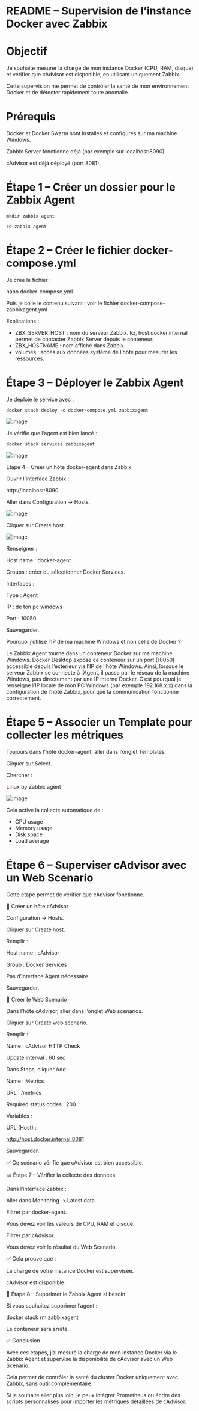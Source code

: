 # README – Supervision de l’instance Docker avec Zabbix

# Objectif

Je souhaite mesurer la charge de mon instance Docker (CPU, RAM, disque) et vérifier que cAdvisor est disponible, en utilisant uniquement Zabbix.

Cette supervision me permet de contrôler la santé de mon environnement Docker et de détecter rapidement toute anomalie.

# Prérequis

Docker et Docker Swarm sont installés et configurés sur ma machine Windows.

Zabbix Server fonctionne déjà (par exemple sur localhost:8090).

cAdvisor est déjà déployé (port 8081).

# Étape 1 – Créer un dossier pour le Zabbix Agent

`mkdir zabbix-agent`

`cd zabbix-agent`


# Étape 2 – Créer le fichier docker-compose.yml

Je crée le fichier :

nano docker-compose.yml

Puis je colle le contenu suivant : voir le fichier docker-compose-zabbixagent.yml

Explications :

- ZBX_SERVER_HOST : nom du serveur Zabbix. Ici, host.docker.internal permet de contacter Zabbix Server depuis le conteneur.
- ZBX_HOSTNAME : nom affiché dans Zabbix.
- volumes : accès aux données système de l’hôte pour mesurer les ressources.


# Étape 3 – Déployer le Zabbix Agent

Je déploie le service avec :

`docker stack deploy -c docker-compose.yml zabbixagent`

![image](https://github.com/user-attachments/assets/d2919f83-2ec9-470b-8d2e-02fc74aeffa0)

Je vérifie que l’agent est bien lancé :

`docker stack services zabbixagent`

![image](https://github.com/user-attachments/assets/62427080-513a-4e70-8f5a-b10c4096e0d8)


Étape 4 – Créer un hôte docker-agent dans Zabbix

Ouvrir l’interface Zabbix :

http://localhost:8090

Aller dans Configuration → Hosts.

![image](https://github.com/user-attachments/assets/3028fcc8-7b98-4dbb-91e2-e6e7507d2e12)


Cliquer sur Create host.

![image](https://github.com/user-attachments/assets/7ece0f1b-4629-4d7f-b13f-b1a8226e5f43)

Renseigner :

Host name : docker-agent

Groups : créer ou sélectionner Docker Services.

Interfaces :

Type : Agent

IP : de ton pc windows

Port : 10050

Sauvegarder.

Pourquoi j’utilise l’IP de ma machine Windows et non celle de Docker ?

Le Zabbix Agent tourne dans un conteneur Docker sur ma machine Windows. Docker Desktop expose ce conteneur sur un port (10050) accessible depuis l’extérieur via l’IP de l’hôte Windows. Ainsi, lorsque le serveur Zabbix se connecte à l’Agent, il passe par le réseau de la machine Windows, pas directement par une IP interne Docker. C’est pourquoi je renseigne l’IP locale de mon PC Windows (par exemple 192.168.x.x) dans la configuration de l’hôte Zabbix, pour que la communication fonctionne correctement.


# Étape 5 – Associer un Template pour collecter les métriques

Toujours dans l’hôte docker-agent, aller dans l’onglet Templates.

Cliquer sur Select.

Chercher :

Linux by Zabbix agent

![image](https://github.com/user-attachments/assets/b2c0fc46-c0fc-44fb-b814-5107ed15daee)

Cela active la collecte automatique de :

- CPU usage
- Memory usage
- Disk space
- Load average



# Étape 6 – Superviser cAdvisor avec un Web Scenario

Cette étape permet de vérifier que cAdvisor fonctionne.

🔹 Créer un hôte cAdvisor

Configuration → Hosts.

Cliquer sur Create host.

Remplir :

Host name : cAdvisor

Group : Docker Services

Pas d’interface Agent nécessaire.

Sauvegarder.

🔹 Créer le Web Scenario

Dans l’hôte cAdvisor, aller dans l’onglet Web scenarios.

Cliquer sur Create web scenario.

Remplir :

Name : cAdvisor HTTP Check

Update interval : 60 sec

Dans Steps, cliquer Add :

Name : Metrics

URL : /metrics

Required status codes : 200

Variables :

URL (Host) :

http://host.docker.internal:8081

Sauvegarder.

✅ Ce scénario vérifie que cAdvisor est bien accessible.

📊 Étape 7 – Vérifier la collecte des données

Dans l’interface Zabbix :

Aller dans Monitoring → Latest data.

Filtrer par docker-agent.

Vous devez voir les valeurs de CPU, RAM et disque.

Filtrer par cAdvisor.

Vous devez voir le résultat du Web Scenario.

✅ Cela prouve que :

La charge de votre instance Docker est supervisée.

cAdvisor est disponible.

🧹 Étape 8 – Supprimer le Zabbix Agent si besoin

Si vous souhaitez supprimer l’agent :

docker stack rm zabbixagent

Le conteneur sera arrêté.

✅ Conclusion

Avec ces étapes, j’ai mesuré la charge de mon instance Docker via le Zabbix Agent et supervisé la disponibilité de cAdvisor avec un Web Scenario.

Cela permet de contrôler la santé du cluster Docker uniquement avec Zabbix, sans outil complémentaire.

Si je souhaite aller plus loin, je peux intégrer Prometheus ou écrire des scripts personnalisés pour importer les métriques détaillées de cAdvisor.


